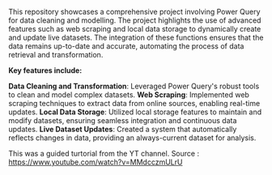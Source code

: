 This repository showcases a comprehensive project involving Power Query for data cleaning and modelling. The project highlights the use of advanced features such as web scraping and local data storage to dynamically create and update live datasets. The integration of these functions ensures that the data remains up-to-date and accurate, automating the process of data retrieval and transformation.

**Key features include:**

**Data Cleaning and Transformation**: Leveraged Power Query's robust tools to clean and model complex datasets.
**Web Scraping**: Implemented web scraping techniques to extract data from online sources, enabling real-time updates.
**Local Data Storage**: Utilized local storage features to maintain and modify datasets, ensuring seamless integration and continuous data updates.
**Live Dataset Updates**: Created a system that automatically reflects changes in data, providing an always-current dataset for analysis.

This was a guided turtorial from the YT channel.
Source : https://www.youtube.com/watch?v=MMdcczmULrU
